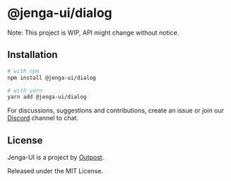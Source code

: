 # @jenga-ui/dialog

Note: This project is WIP, API might change without notice.

## Installation

```sh
# with npm
npm install @jenga-ui/dialog

# with yarn
yarn add @jenga-ui/dialog
```

For discussions, suggestions and contributions, create an issue or join our [Discord](https://discord.gg/sHnHPnAPZj) channel to chat.

## License

Jenga-UI is a project by [Outpost](https://outpost.run).

Released under the MIT License.
